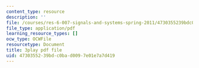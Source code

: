 ```yaml
---
content_type: resource
description: ''
file: /courses/res-6-007-signals-and-systems-spring-2011/4730355239bdc0bad0097e01e7a7d419_Q7aZNgY18b4.pdf
file_type: application/pdf
learning_resource_types: []
ocw_type: OCWFile
resourcetype: Document
title: 3play pdf file
uid: 47303552-39bd-c0ba-d009-7e01e7a7d419
---
```

